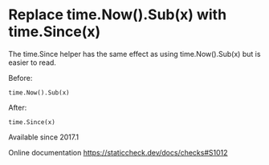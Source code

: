 # Replace time.Now().Sub(x) with time.Since(x)

The time.Since helper has the same effect as using time.Now().Sub(x)
but is easier to read.

Before:

    time.Now().Sub(x)

After:

    time.Since(x)

Available since
    2017.1

Online documentation
    https://staticcheck.dev/docs/checks#S1012

